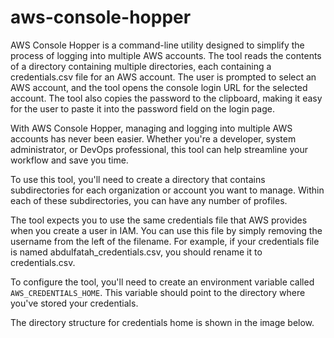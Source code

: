 # aws-console-hopper

AWS Console Hopper is a command-line utility designed to simplify the process of logging into multiple AWS accounts. The tool reads the contents of a directory containing multiple directories, each containing a credentials.csv file for an AWS account. The user is prompted to select an AWS account, and the tool opens the console login URL for the selected account. The tool also copies the password to the clipboard, making it easy for the user to paste it into the password field on the login page.

With AWS Console Hopper, managing and logging into multiple AWS accounts has never been easier. Whether you're a developer, system administrator, or DevOps professional, this tool can help streamline your workflow and save you time.

To use this tool, you'll need to create a directory that contains subdirectories for each organization or account you want to manage. Within each of these subdirectories, you can have any number of profiles.

The tool expects you to use the same credentials file that AWS provides when you create a user in IAM. You can use this file by simply removing the username from the left of the filename. For example, if your credentials file is named abdulfatah_credentials.csv, you should rename it to credentials.csv.

To configure the tool, you'll need to create an environment variable called `AWS_CREDENTIALS_HOME`. This variable should point to the directory where you've stored your credentials. 

The directory structure for credentials home is shown in the image below.
